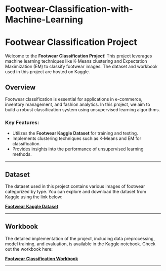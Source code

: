 # Footwear-Classification-with-Machine-Learning

# Footwear Classification Project

Welcome to the **Footwear Classification Project**! This project leverages machine learning techniques like K-Means clustering and Expectation Maximization (EM) to classify footwear images. The dataset and workbook used in this project are hosted on Kaggle.

## Overview

Footwear classification is essential for applications in e-commerce, inventory management, and fashion analytics. In this project, we aim to build a robust classification system using unsupervised learning algorithms.

### Key Features:
- Utilizes the **Footwear Kaggle Dataset** for training and testing.
- Implements clustering techniques such as K-Means and EM for classification.
- Provides insights into the performance of unsupervised learning methods.

---

## Dataset

The dataset used in this project contains various images of footwear categorized by type. You can explore and download the dataset from Kaggle using the link below:

[**Footwear Kaggle Dataset**](https://www.kaggle.com/datasets/adityakadam1/footwear)

---

## Workbook

The detailed implementation of the project, including data preprocessing, model training, and evaluation, is available in the Kaggle notebook. Check out the workbook here:

[**Footwear Classification Workbook**](https://www.kaggle.com/code/adityakadam1/footwear-classification-using-kmeans-and-em)

---
